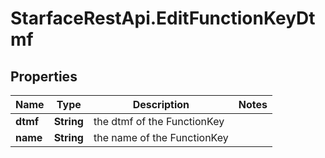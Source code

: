 # StarfaceRestApi.EditFunctionKeyDtmf

## Properties
Name | Type | Description | Notes
------------ | ------------- | ------------- | -------------
**dtmf** | **String** | the dtmf of the FunctionKey | 
**name** | **String** | the name of the FunctionKey | 


